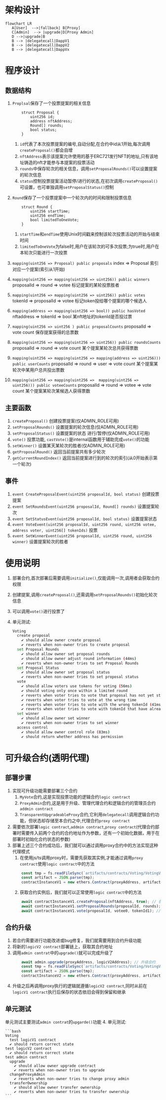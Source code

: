 # 架构设计
```mermaid
flowchart LR
   A[User]  -->|fallback| B[Proxy]
   C[Admin]  --> |upgrade|D[Proxy Admin]
   D -->|upgrade|B
   B --> |delegatecall|DappV1
   B --> |delegatecall|DappV2
   B --> |delegatecall|DappVx
```

# 程序设计
## 数据结构
1. `Proplsal`保存了一个投票提案的相关信息
    ```solidity
        struct Proposal {
            uint256 id;
            address nftAddress;
            Round[] rounds;
            bool status;
        }
    ```
    1. `id`代表了本次投票提案的编号,自动分配,在合约中id从1开始,每次调用`createProposal()`都会自增
    2. `nftAddress`表示该提案允许使用的基于ERC721发行NFT的地址,只有该地址铸造的nft才能参与本提案的投票活动
    3. `rounds`中保存轮次的相关信息，调用`setProposalRounds()`可以设置提案的轮次信息
    4. `status`控制投票提案活动暂停/进行的状态,在初次调用`createProposal()`可设置，也可单独调用`setProposalStatus()`控制

2. `Round`保存了一个投票提案中一个轮次内的时间和限制投票信息
    ```solidity
        struct Round {
            uint256 startTime;
            uint256 endTime;
            bool limitedToOneVote;
        }
    ```
    1. `startTime`和`endTime`使用Unix时间戳来控制该轮次投票活动的开始与结束时间
    2. `limitedToOneVote`为false时,用户在该轮次的可多次投票;为true时,用户在本轮次只能进行一次投票

3. `mapping(uint256 => Proposal) public proposals` index => Proposal 索引对应一个提案(索引从1开始)
4. `mapping(uint256 => mapping(uint256 => uint256)) public winners` proposalId => round => votee 标记提案的某轮投票胜者
5. `mapping(uint256 => mapping(uint256 => uint256)) public votes` tokenId => proposalId => votee 标记token投给哪个提案的哪个候选人
6. `mapping(address => mapping(uint256 => bool)) public hasVoted` nftaddress => tokenId => bool 某nft地址的tokenId是否投过票
7. `mapping(uint256 => uint256 ) public proposalCounts` proposalId => vote count 保存提案获得的总票数
8. `mapping(uint256 => mapping(uint256 => uint256)) public roundsCounts` proposalId => round => vote count 某个提案某轮次总共获得票数
9. `mapping(uint256 => mapping(uint256 => mapping(address => uint256))) public userCounts` proposalId => round => user => vote count 某个提案某轮次中某用户总共投出票数
10. `mapping(uint256 => mapping(uint256 =>  mapping(uint256 => uint256))) public voteeCounts` proposalId => round => votee => vote count 某个提案某轮次某候选人获得票数

## 主要函数
1. `createProposal()` 创建投票提案(仅ADMIN_ROLE可用)
2. `setProposalRounds()` 设置提案的轮次信息(仅ADMIN_ROLE可用)
3. `setProposalStatus()` 设置提案的状态 进行/暂停(仅ADMIN_ROLE可用)
4. `vote()` 投票功能, `castVote()`是internal函数用于辅助完成`vote()`的功能
5. `setWinner()` 设置某天某轮次的胜者(仅ADMIN_ROLE可用)
6. `getProposalRound()` 返回当前提案共有多少轮次
7. `getCurrentRoundIndex()` 返回当前提案进行到的轮次的索引(从0开始表示第一个轮次)

## 事件
1. `event CreateProposalEvent(uint256 proposalId, bool status)` 创建投票提案
2. `event SetRoundsEvent(uint256 proposalId, Round[] rounds)` 设置提案轮次
3. `event SetStatusEvent(uint256 proposalId, bool status)` 设置提案状态
4. `event VoteEvent(uint256 proposalId, uint256 round, uint256 votee, address voter, uint256[] tokenIds)` 投票
5. `event SetWinnerEvent(uint256 proposalId, uint256 round, uint256 winner)` 设置提案轮次的胜者

# 使用说明
1. 部署合约,首次部署后需要调用`initialize()`,仅能调用一次,调用者会获取合约权限
2. 创建提案,调用`createProposal()`,还需调用`setProposalRounds()`初始化轮次信息
3. 可以调用`vote()`进行投票了
4. 单元测试:

    ```bash
    Voting
      create proposal
        ✔ should allow owner create proposal
        ✔ reverts when non-owner tries to create proposal
      set Proposal Rounds
        ✔ should allow owner set proposal rounds
        ✔ should allow owner adjust round information (44ms)
        ✔ reverts when non-owner tries to set Proposal Rounds
      set Proposal Status
        ✔ should allow owner set proposal status
        ✔ reverts when non-owner tries to set proposal status
      vote
        ✔ should allow voters use tokens for voting (56ms)
        ✔ should voting only once within a limited round
        ✔ reverts when voter tries to vote that proposal has not yet started
        ✔ reverts when voter tries to vote at the wrong time
        ✔ reverts when voter tries to vote with the wrong tokenId (41ms)
        ✔ reverts when voter tries to vote with tokenId that have already been used
      set winner
        ✔ should allow owner set winner
        ✔ reverts when non-owner tries to set winner
      access control
        ✔ should allow owner control role (83ms)
        ✔ should return whether address has permission
    ```


# 可升级合约(透明代理)
## 部署步骤
1. 实现可升级功能需要部署三个合约
    1. `MyVote`合约,这是实现投票功能的逻辑合约`logic contract`
    2. `ProxyAdmin`合约,这是用于升级、管理代理合约和逻辑合约的管理员合约`addmin contract`
    3. `TransparentUpgradeableProxy`合约,它利用`delegatecall`调用逻辑合约功能，但状态却存储至本合约之中,代理合约`proxy contract`
2. 需要依次部署`logic contract`,`addmin contract`,`proxy contract`(代理合约部署时需要传入前两个合约的合约地址作为参数，还有一个初始化数据，用于在部署时初始化合约状态的参数)
3. 部署上述三个合约成功后，我们就可以通过调用proxy合约中的方法实现这种代理模式
    1. 在使用js/ts调用proxy时，需要先获取其实例,才能通过调用`proxy contract`使用`logic contract`中的方法
    ```typescript
        const tmp = fs.readFileSync(`artifacts/contracts/Voting/VotingV1.sol/VoteV1.json`, 'utf-8');
        const artifact = JSON.parse(tmp);
        contractInstanceV1 = new ethers.Contract(proxyAddress, artifact1.abi, owner);
    ```
    2. 获取合约实例后，我们就可以正常使用`logic contract`中的方法
    ```typescript
        await contractInstanceV1.createProposal(nftAddress, true); // 创建投票提案
        await contractInstanceV1.setProposalRounds(proposalId, rounds); // 设置提案的轮次信息
        await contractInstanceV1.vote(proposalId, votee0, tokenId1); // 进行投票
    ```
## 合约升级
1. 若合约需要进行功能改进或bug修复，我们就需要用到合约升级功能
2. 将新的`logicV2 contract`部署链上，获取其合约地址
3. 调用`admin contrat`中的`upgrade()`就可以完成升级了
    ```typescript
        await admin.upgrade(proxyAddress, logicV2Address); // 升级合约
        const tmp = fs.readFileSync(`artifacts/contracts/Voting/VotingV2.sol/VoteV2.json`, 'utf-8');
        const artifact = JSON.parse(tmp);
        contractInstanceV2 = new ethers.Contract(proxyAddress, artifact.abi, owner);
    ```
4. 升级之后再调用proxy执行的逻辑就遵循`logicV2 contract`,同时从前在`logicV1 contract`执行后保存的状态依旧会得到保留和继承
## 单元测试
单元测试主要测试`admin contrat`的`upgarde()`功能
4. 单元测试:

    ```bash
    Voting
      test logicV1 contract
      ✔ should return correct state
    test logicV2 contract
      ✔ should return correct state
    test admin contract
      upgrade
        ✔ should allow owner upgrade contract
        ✔ reverts when non-owner tries to upgrade
      changeProxyAdmin
        ✔ reverts when non-owner tries to change proxy admin
      transferOwnership
        ✔ should allow owner transfer ownership
        ✔ reverts when non-owner tries to transfer ownership
    ```
